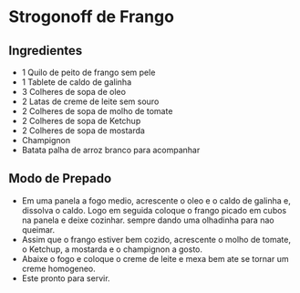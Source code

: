 # Strogonoff de Frango

## Ingredientes

* 1 Quilo de peito de frango sem pele
* 1 Tablete de caldo de galinha
* 3 Colheres de sopa de oleo
* 2 Latas de creme de leite sem souro
* 2 Colheres de sopa de molho de tomate
* 2 Colheres de sopa de Ketchup
* 2 Colheres de sopa de mostarda
* Champignon
* Batata palha de arroz branco para acompanhar

## Modo de Prepado

* Em uma panela a fogo medio, acrescente o oleo e o caldo de galinha e, dissolva o caldo. Logo em seguida coloque o frango picado em cubos na panela e deixe cozinhar. sempre dando uma olhadinha para nao queimar.
* Assim que o frango estiver bem cozido, acrescente o molho de tomate, o Ketchup, a mostarda e o champignon a gosto.
* Abaixe o fogo e coloque o creme de leite e mexa bem ate se tornar um creme homogeneo.
* Este pronto para servir.
